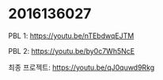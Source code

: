 # 2016136027


PBL 1: https://youtu.be/nTEbdwqEJTM


PBL 2: https://youtu.be/by0c7Wh5NcE


최종 프로젝트: https://youtu.be/qJ0quwd9Rkg
